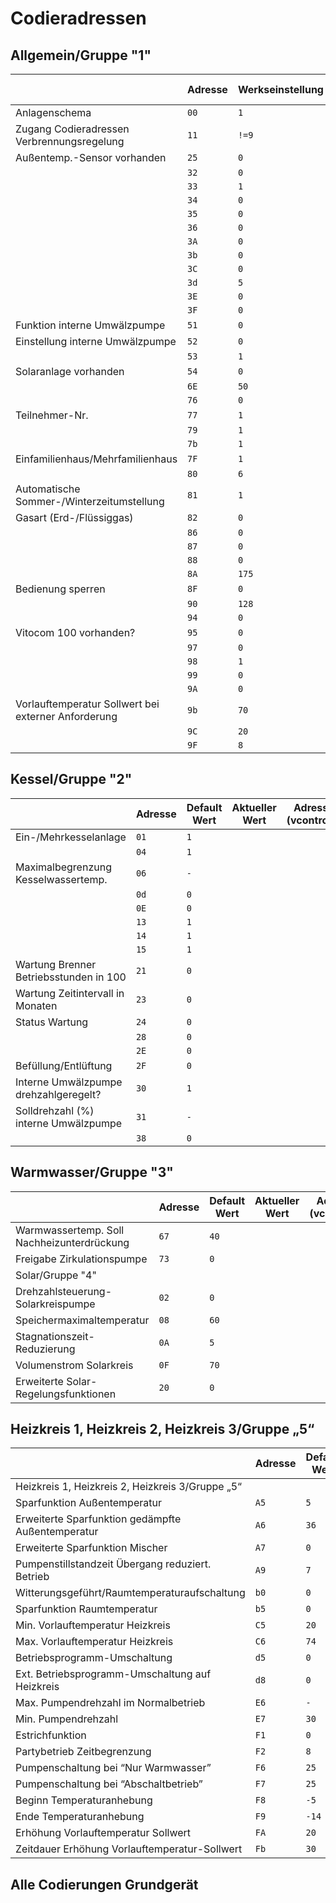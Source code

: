 # Codieradressen

## Allgemein/Gruppe "1"
||Adresse|Werkseinstellung|Aktueller Wert|Adresse (vcontrold)|
|---|---|---|---|---|
|Anlagenschema|`00`|`1`|`2`|`0x7700`|
|Zugang Codieradressen Verbrennungsregelung|`11`|`!=9`||||
|Außentemp.-Sensor vorhanden|`25`|`0`||||
||`32`|`0`||||
||`33`|`1`||||
||`34`|`0`||||
||`35`|`0`||||
||`36`|`0`||||
||`3A`|`0`||||
||`3b`|`0`||||
||`3C`|`0`||||
||`3d`|`5`||||
||`3E`|`0`||||
||`3F`|`0`||||
|Funktion interne Umwälzpumpe|`51`|`0`||||
|Einstellung interne Umwälzpumpe|`52`|`0`||||
||`53`|`1`||||
|Solaranlage vorhanden|`54`|`0`||||
||`6E`|`50`||||
||`76`|`0`||||
|Teilnehmer-Nr.|`77`|`1`||||
||`79`|`1`||||
||`7b`|`1`||||
|Einfamilienhaus/Mehrfamilienhaus|`7F`|`1`||||
||`80`|`6`||||
|Automatische Sommer-/Winterzeitumstellung|`81`|`1`||||
|Gasart (Erd-/Flüssiggas)|`82`|`0`||||
||`86`|`0`||||
||`87`|`0`||||
||`88`|`0`||||
||`8A`|`175`||||
|Bedienung sperren|`8F`|`0`||||
||`90`|`128`||||
||`94`|`0`||||
|Vitocom 100 vorhanden?|`95`|`0`||||
||`97`|`0`||||
||`98`|`1`||||
||`99`|`0`||||
||`9A`|`0`||||
|Vorlauftemperatur Sollwert bei externer Anforderung|`9b`|`70`||||
||`9C`|`20`||||
||`9F`|`8`||||

## Kessel/Gruppe "2"
||Adresse|Default Wert|Aktueller Wert|Adresse (vcontrold)|
|---|---|---|---|---|
|Ein-/Mehrkesselanlage|`01`|`1`||||
||`04`|`1`||||
|Maximalbegrenzung Kesselwassertemp.|`06`|`-`||||
||`0d`|`0`||||
||`0E`|`0`||||
||`13`|`1`||||
||`14`|`1`||||
||`15`|`1`||||
|Wartung Brenner Betriebsstunden in 100|`21`|`0`||||
|Wartung Zeitintervall in Monaten|`23`|`0`||||
|Status Wartung|`24`|`0`||||
||`28`|`0`||||
||`2E`|`0`||||
|Befüllung/Entlüftung|`2F`|`0`||||
|Interne Umwälzpumpe drehzahlgeregelt?|`30`|`1`||||
|Solldrehzahl (%) interne Umwälzpumpe|`31`|`-`||||
||`38`|`0`||||

## Warmwasser/Gruppe "3"
||Adresse|Default Wert|Aktueller Wert|Adresse (vcontrold)|
|---|---|---|---|---|
|Warmwassertemp. Soll Nachheizunterdrückung|`67`|`40`||||
|Freigabe Zirkulationspumpe|`73`|`0`||||
|Solar/Gruppe "4"|
|Drehzahlsteuerung-Solarkreispumpe|`02`|`0`||||
|Speichermaximaltemperatur|`08`|`60`||||
|Stagnationszeit-Reduzierung|`0A`|`5`||||
|Volumenstrom Solarkreis|`0F`|`70`||||
|Erweiterte Solar-Regelungsfunktionen|`20`|`0`||||

## Heizkreis 1, Heizkreis 2, Heizkreis 3/Gruppe „5“
||Adresse|Default Wert|Aktueller Wert|Adresse (vcontrold)|
|---|---|---|---|---|
|Heizkreis 1, Heizkreis 2, Heizkreis 3/Gruppe „5“
|Sparfunktion Außentemperatur|`A5`|`5`||||
|Erweiterte Sparfunktion gedämpfte Außentemperatur|`A6`|`36`||||
|Erweiterte Sparfunktion Mischer|`A7`|`0`||||
|Pumpenstillstandzeit Übergang reduziert. Betrieb|`A9`|`7`||||
|Witterungsgeführt/Raumtemperaturaufschaltung|`b0`|`0`||||
|Sparfunktion Raumtemperatur|`b5`|`0`||||
|Min. Vorlauftemperatur Heizkreis|`C5`|`20`||||
|Max. Vorlauftemperatur Heizkreis|`C6`|`74`||||
|Betriebsprogramm-Umschaltung|`d5`|`0`||||
|Ext. Betriebsprogramm-Umschaltung auf Heizkreis|`d8`|`0`||||
|Max. Pumpendrehzahl im Normalbetrieb|`E6`|`-`||||
|Min. Pumpendrehzahl|`E7`|`30`||||
|Estrichfunktion|`F1`|`0`||||
|Partybetrieb Zeitbegrenzung|`F2`|`8`||||
|Pumpenschaltung bei “Nur Warmwasser”|`F6`|`25`||||
|Pumpenschaltung bei “Abschaltbetrieb”|`F7`|`25`||||
|Beginn Temperaturanhebung|`F8`|`-5`||||
|Ende Temperaturanhebung|`F9`|`-14`||||
|Erhöhung Vorlauftemperatur Sollwert|`FA`|`20`||||
|Zeitdauer Erhöhung Vorlauftemperatur-Sollwert|`Fb`|`30`||||

## Alle Codierungen Grundgerät
